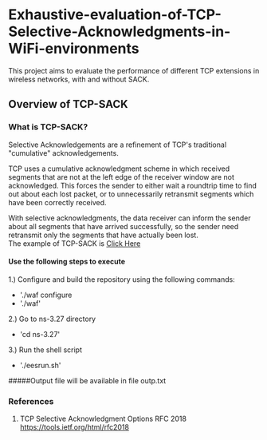 # Exhaustive-evaluation-of-TCP-Selective-Acknowledgments-in-WiFi-environments
This project aims to evaluate the performance of different TCP extensions in wireless networks, with and without SACK.
## Overview of TCP-SACK
### What is TCP-SACK? <br/>
Selective Acknowledgements are a refinement of TCP's traditional "cumulative" acknowledgements. 

TCP uses a cumulative acknowledgment scheme in which received segments that are not at the left edge of the receiver window are not acknowledged. This forces the sender to either wait a roundtrip time to find out about each lost packet, or to unnecessarily retransmit segments which have been correctly received.  <br/>

With selective acknowledgments, the data receiver can inform the sender about all segments that have arrived successfully, so the sender need retransmit only the segments that have actually been lost.<br/>
The example of TCP-SACK is  [Click Here](https://github.com/palarnab23/Exhaustive-evaluation-of-TCP-Selective-Acknowledgments-in-WiFi-environments/wiki/Example-of-TCP-SACK)

#### Use the following steps to execute

1.) Configure and build the repository using the following commands:
 - './waf configure
 - './waf'

2.) Go to ns-3.27 directory
 - 'cd ns-3.27'

3.) Run the shell script
 - './eesrun.sh'

#####Output file will be available in file outp.txt

### References
1. TCP Selective Acknowledgment Options   RFC 2018  https://tools.ietf.org/html/rfc2018 
